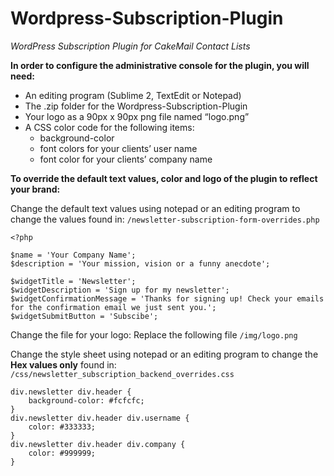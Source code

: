Wordpress-Subscription-Plugin
=============================

*WordPress Subscription Plugin for CakeMail Contact Lists*

**In order to configure the administrative console for the plugin, you will need:**
* An editing program (Sublime 2, TextEdit or Notepad)
* The .zip folder for the Wordpress-Subscription-Plugin
* Your logo as a 90px x 90px png file named “logo.png”
* A CSS color code for the following items:
	- background-color
	- font colors for your clients’ user name
	- font color for your clients’ company name

**To override the default text values, color and logo of the plugin to reflect your brand:**

Change the default text values using notepad or an editing program to change the values found in:
  `/newsletter-subscription-form-overrides.php`

```
<?php

$name = 'Your Company Name';
$description = 'Your mission, vision or a funny anecdote';

$widgetTitle = 'Newsletter';
$widgetDescription = 'Sign up for my newsletter';
$widgetConfirmationMessage = 'Thanks for signing up! Check your emails for the confirmation email we just sent you.';
$widgetSubmitButton = 'Subscibe';
```

Change the file for your logo: Replace the following file
  `/img/logo.png`


Change the style sheet using notepad or an editing program to change the **Hex values only** found in:
  `/css/newsletter_subscription_backend_overrides.css`

```
div.newsletter div.header {
    background-color: #fcfcfc;
}
div.newsletter div.header div.username {
    color: #333333;
}
div.newsletter div.header div.company {
    color: #999999;
}
```
